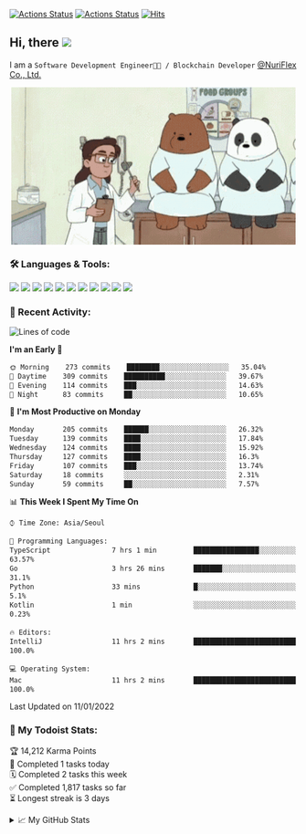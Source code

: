 
[![Actions Status](https://github.com/ddok2/ddok2/workflows/Todoist%20Readme/badge.svg)](https://github.com/ddok2/ddok2/actions)
[![Actions Status](https://github.com/ddok2/ddok2/workflows/wakatime-stats/badge.svg)](https://github.com/ddok2/ddok2/actions)
[![Hits](https://hits.seeyoufarm.com/api/count/incr/badge.svg?url=https%3A%2F%2Fgithub.com%2Fddok2&count_bg=%23FF9595&title_bg=%23555555&icon=github.svg&icon_color=%23FFFFFF&title=hits&edge_flat=false)](https://hits.seeyoufarm.com)

<!-- ![visitors](https://visitor-badge.laobi.icu/badge?page_id=ddok2.ddok2) -->
## Hi, there <img src="https://raw.githubusercontent.com/MartinHeinz/MartinHeinz/master/wave.gif" width="25px">

I am a `Software Development Engineer🧑‍💻 / Blockchain Developer` [@NuriFlex Co., Ltd.](https://nuriflex.com)


<p align="center">
<img align="center" alt="GIF" src="img/debugging.gif" />
</p>


### 🛠 Languages & Tools:
<p>
    <img src="https://img.shields.io/badge/go-%2300ADD8.svg?&style=for-the-badge&logo=go&logoColor=white"/>
    <img src="https://img.shields.io/badge/node.js%20-%2343853D.svg?&style=for-the-badge&logo=node.js&logoColor=white"/>
    <img src="https://img.shields.io/badge/javascript%20-%23323330.svg?&style=for-the-badge&logo=javascript&logoColor=%23F7DF1E"/>
    <img src="https://img.shields.io/badge/typescript%20-%23007ACC.svg?&style=for-the-badge&logo=typescript&logoColor=white"/>
    <img src="https://img.shields.io/badge/python%20-%2314354C.svg?&style=for-the-badge&logo=python&logoColor=white"/>
    <img src="https://img.shields.io/badge/react%20-%2320232a.svg?&style=for-the-badge&logo=react&logoColor=%2361DAFB"/>
    <img src="https://img.shields.io/badge/AWS%20-%23FF9900.svg?&style=for-the-badge&logo=amazon-aws&logoColor=white"/>
    <img src="https://img.shields.io/badge/Google%20Cloud%20-%234285F4.svg?&style=for-the-badge&logo=google-cloud&logoColor=white"/>
    <img src="https://img.shields.io/badge/docker%20-%230db7ed.svg?&style=for-the-badge&logo=docker&logoColor=white"/>
    <img src="https://img.shields.io/badge/kubernetes%20-%23326ce5.svg?&style=for-the-badge&logo=kubernetes&logoColor=white"/>
    <img src="https://img.shields.io/badge/ansible%20-%231A1918.svg?&style=for-the-badge&logo=ansible&logoColor=white"/>
</p>

### 🌈 Recent Activity:
<!--START_SECTION:waka-->
![Lines of code](https://img.shields.io/badge/From%20Hello%20World%20I%27ve%20Written-274%20Thousand%20lines%20of%20code-blue)

**I'm an Early 🐤** 

```text
🌞 Morning    273 commits    ████████░░░░░░░░░░░░░░░░░   35.04% 
🌆 Daytime    309 commits    ██████████░░░░░░░░░░░░░░░   39.67% 
🌃 Evening    114 commits    ███░░░░░░░░░░░░░░░░░░░░░░   14.63% 
🌙 Night      83 commits     ██░░░░░░░░░░░░░░░░░░░░░░░   10.65%

```
📅 **I'm Most Productive on Monday** 

```text
Monday       205 commits    ██████░░░░░░░░░░░░░░░░░░░   26.32% 
Tuesday      139 commits    ████░░░░░░░░░░░░░░░░░░░░░   17.84% 
Wednesday    124 commits    ████░░░░░░░░░░░░░░░░░░░░░   15.92% 
Thursday     127 commits    ████░░░░░░░░░░░░░░░░░░░░░   16.3% 
Friday       107 commits    ███░░░░░░░░░░░░░░░░░░░░░░   13.74% 
Saturday     18 commits     ░░░░░░░░░░░░░░░░░░░░░░░░░   2.31% 
Sunday       59 commits     ██░░░░░░░░░░░░░░░░░░░░░░░   7.57%

```


📊 **This Week I Spent My Time On** 

```text
⌚︎ Time Zone: Asia/Seoul

💬 Programming Languages: 
TypeScript               7 hrs 1 min         ████████████████░░░░░░░░░   63.57% 
Go                       3 hrs 26 mins       ███████░░░░░░░░░░░░░░░░░░   31.1% 
Python                   33 mins             █░░░░░░░░░░░░░░░░░░░░░░░░   5.1% 
Kotlin                   1 min               ░░░░░░░░░░░░░░░░░░░░░░░░░   0.23%

🔥 Editors: 
IntelliJ                 11 hrs 2 mins       █████████████████████████   100.0%

💻 Operating System: 
Mac                      11 hrs 2 mins       █████████████████████████   100.0%

```


 Last Updated on 11/01/2022
<!--END_SECTION:waka-->

### 🚧 My Todoist Stats:
<!-- TODO-IST:START -->
🏆  14,212 Karma Points           
🌸  Completed 1 tasks today           
🗓  Completed 2 tasks this week           
✅  Completed 1,817 tasks so far           
⏳  Longest streak is 3 days
<!-- TODO-IST:END -->

<details>
<summary>📈 My GitHub Stats</summary>
<p align="center"> <img src="https://github-readme-stats.vercel.app/api?username=ddok2&show_icons=true" alt="ddok2" />
</details>
